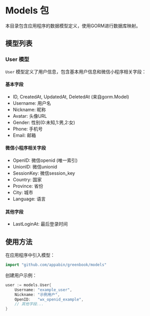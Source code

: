 # Models 包

本目录包含应用程序的数据模型定义，使用GORM进行数据库映射。

## 模型列表

### User 模型

`User` 模型定义了用户信息，包含基本用户信息和微信小程序相关字段：

#### 基本字段
- ID, CreatedAt, UpdatedAt, DeletedAt (来自gorm.Model)
- Username: 用户名
- Nickname: 昵称
- Avatar: 头像URL
- Gender: 性别(0:未知,1:男,2:女)
- Phone: 手机号
- Email: 邮箱

#### 微信小程序相关字段
- OpenID: 微信openid (唯一索引)
- UnionID: 微信unionid
- SessionKey: 微信session_key
- Country: 国家
- Province: 省份
- City: 城市
- Language: 语言

#### 其他字段
- LastLoginAt: 最后登录时间

## 使用方法

在应用程序中引入模型：

```go
import "github.com/appabin/greenbook/models"
```

创建用户示例：

```go
user := models.User{
    Username: "example_user",
    Nickname: "示例用户",
    OpenID:   "wx_openid_example",
    // 其他字段...
}
```